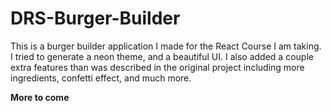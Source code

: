 # DRS-Burger-Builder

This is a burger builder application I made for the React Course I am taking.
I tried to generate a neon theme, and a beautiful UI.
I also added a couple extra features than was described in the original project including more ingredients, confetti effect, and much more.

**More to come**
